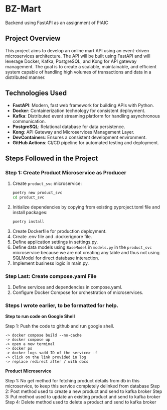 # BZ-Mart

Backend using FastAPI as an assignment of PIAIC

## Project Overview

This project aims to develop an online mart API using an event-driven microservices architecture. The API will be built using FastAPI and will leverage Docker, Kafka, PostgreSQL, and Kong for API gateway management. The goal is to create a scalable, maintainable, and efficient system capable of handling high volumes of transactions and data in a distributed manner.

## Technologies Used

- **FastAPI**: Modern, fast web framework for building APIs with Python.
- **Docker**: Containerization technology for consistent deployment.
- **Kafka**: Distributed event streaming platform for handling asynchronous communication.
- **PostgreSQL**: Relational database for data persistence.
- **Kong**: API Gateway and Microservices Management Layer.
- **DevContainers**: Ensures a consistent development environment.
- **GitHub Actions**: CI/CD pipeline for automated testing and deployment.

## Steps Followed in the Project

### Step 1: Create Product Microservice as Producer

1. Create `product_svc` microservice:
   ```bash
   poetry new product_svc
   cd product_svc
2. Initialize dependencies by copying from existing pyproject.toml file and install packages:
   ```bash
   poetry install
3. Create Dockerfile for production deployment.
4. Create .env file and .dockerignore file.
5. Define application settings in settings.py.
6. Define data models using `BaseModel` in `models.py` in the `product_svc` microservice because we are not creating any table and thus not using SQLModel for direct database interaction.
7. Implement business logic in main.py.

### Step Last: Create compose.yaml File
1. Define services and dependencies in compose.yaml.
2. Configure Docker Compose for orchestration of microservices.














### Steps I wrote earlier, to be formatted for help.


**Step to run code on Google Shell**

Step 1: Push the code to github and run google shell.

	-> docker compose build --no-cache
	-> docker compose up
	-> open a new terminal
	-> docker ps
	-> docker logs <add ID of the service> -f
	-> click on the link provided in log
	-> replace redirect after / with docs

**Product Microservice**

Step 1: No get method for fetching product details from db in this microservice, to keep this service completely delinked from database
Step 2: Post method used to create a new product and send to kafka broker
Step 3: Put method used to update an existing product and send to kafka broker
Step 4: Delete method used to delete a product and send to kafka broker


    
